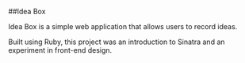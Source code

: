 ##Idea Box

Idea Box is a simple web application that allows users to record ideas.  

Built using Ruby, this project was an introduction to Sinatra and an experiment in front-end design.
